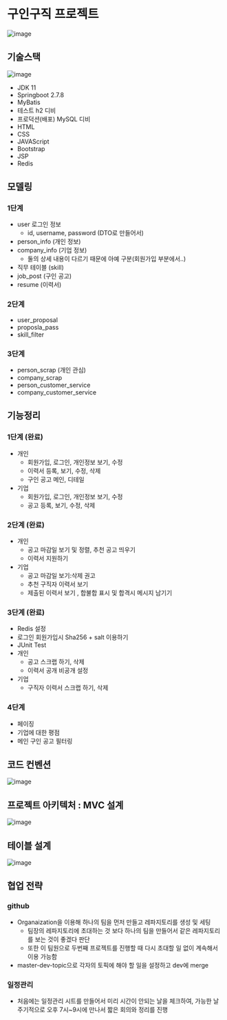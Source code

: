 # 구인구직 프로젝트
![image](https://user-images.githubusercontent.com/80329856/232003130-0d034b5c-6d6f-447e-a9ac-aac21f46c4d5.png)

## 기술스택
![image](https://user-images.githubusercontent.com/80329856/232003244-16c70937-4628-4776-b315-eb2f4d6e5882.png)
- JDK 11
- Springboot 2.7.8
- MyBatis
- 테스트 h2 디비
- 프로덕션(배포) MySQL 디비
- HTML
- CSS
- JAVAScript
- Bootstrap
- JSP
- Redis

## 모델링
### 1단계
- user 로그인 정보
    - id, username, password (DTO로 만들어서)
- person_info (개인 정보)
- company_info (기업 정보)
    - 둘의 상세 내용이 다르기 때문에 아예 구분(회원가입 부분에서..)
- 직무 테이블 (skill)
- job_post (구인 공고)
- resume (이력서)
### 2단계
- user_proposal 
- proposla_pass
- skill_filter
### 3단계
- person_scrap (개인 관심)
- company_scrap
- person_customer_service
- company_customer_service

## 기능정리
### 1단계 (완료)
- 개인 
    - 회원가입, 로그인, 개인정보 보기, 수정
    - 이력서 등록, 보기, 수정, 삭제
    - 구인 공고 메인, 디테일
- 기업  
    - 회원가입, 로그인, 개인정보 보기, 수정
    - 공고 등록, 보기, 수정, 삭제
### 2단계  (완료)
- 개인
    - 공고 마감일 보기 및 정렬, 추천 공고 띄우기
    - 이력서 지원하기 
- 기업
    - 공고 마감일 보기:삭제 권고
    - 추천 구직자 이력서 보기
    - 제출된 이력서 보기 , 합불합 표시 및 합격시 메시지 남기기
### 3단계  (완료)
- Redis 설정
- 로그인 회원가입시 Sha256 + salt 이용하기
- JUnit Test 
- 개인
    - 공고 스크랩 하기, 삭제
    - 이력서 공개 비공개 설정
- 기업
    - 구직자 이력서 스크랩 하기, 삭제
### 4단계
- 페이징
- 기업에 대한 평점
- 메인 구인 공고 필터링 

## 코드 컨벤션
![image](https://user-images.githubusercontent.com/80329856/232003943-c74063a4-a3ec-47d0-9842-bf9e8fc84606.png)

## 프로젝트 아키텍처 : MVC 설계
![image](https://user-images.githubusercontent.com/80329856/232003917-728f01dd-47a2-40bc-92c7-e5cbbb156ebb.png)

## 테이블 설계
![image](https://user-images.githubusercontent.com/80329856/232004012-a5d0e812-f50b-46f2-812c-f9488aecacd4.png)

## 협업 전략
### github
- Organaization을 이용해 하나의 팀을 먼저 만들고 레파지토리를 생성 및 세팅
    - 팀장의 레파지토리에 초대하는 것 보다 하나의 팀을 만들어서 같은 레파지토리를 보는 것이 좋겠다 판단
    - 또한 이 팀원으로 두번째 프로젝트를 진행할 때 다시 초대할 일 없이 계속해서 이용 가능함
- master-dev-topic으로 각자의 토픽에 해야 할 일을 설정하고 dev에 merge
### 일정관리
- 처음에는 일정관리 시트를 만들어서 미리 시간이 안되는 날을 체크하여, 가능한 날 주기적으로 오후 7시~9시에 만나서 짧은 회의와 정리를 진행 
